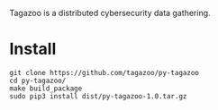 Tagazoo is a distributed cybersecurity data gathering.

# Install

~~~~
git clone https://github.com/tagazoo/py-tagazoo
cd py-tagazoo/
make build_package
sudo pip3 install dist/py-tagazoo-1.0.tar.gz
~~~~

